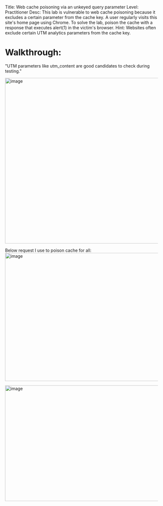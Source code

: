 Title: Web cache poisoning via an unkeyed query parameter
Level: Practitioner
Desc:  This lab is vulnerable to web cache poisoning because it excludes a certain parameter from the cache key. A user regularly visits this site's home page using Chrome.
To solve the lab, poison the cache with a response that executes alert(1) in the victim's browser. 
Hint: Websites often exclude certain UTM analytics parameters from the cache key. 

# Walkthrough:
"UTM parameters like utm_content are good candidates to check during testing."

<img width="1576" height="545" alt="image" src="https://github.com/user-attachments/assets/125397f8-06b3-4ae2-a76f-92bc2c334b32" />

Below request I use to poison cache for all: 
<img width="1552" height="422" alt="image" src="https://github.com/user-attachments/assets/d05a44e7-6001-4a26-8782-ea7e35c8ad7e" />


<img width="1380" height="381" alt="image" src="https://github.com/user-attachments/assets/108e359d-39fd-4537-afa7-a3f7fda23589" />



